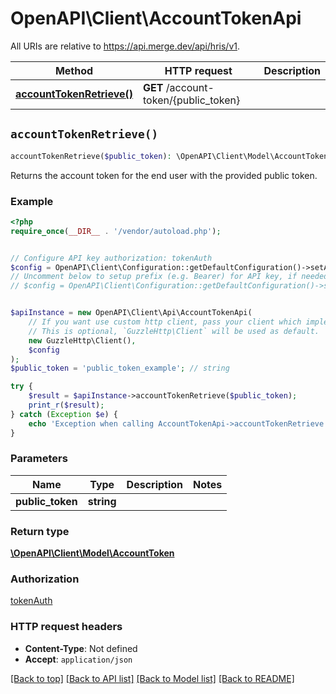 # OpenAPI\Client\AccountTokenApi

All URIs are relative to https://api.merge.dev/api/hris/v1.

Method | HTTP request | Description
------------- | ------------- | -------------
[**accountTokenRetrieve()**](AccountTokenApi.md#accountTokenRetrieve) | **GET** /account-token/{public_token} | 


## `accountTokenRetrieve()`

```php
accountTokenRetrieve($public_token): \OpenAPI\Client\Model\AccountToken
```



Returns the account token for the end user with the provided public token.

### Example

```php
<?php
require_once(__DIR__ . '/vendor/autoload.php');


// Configure API key authorization: tokenAuth
$config = OpenAPI\Client\Configuration::getDefaultConfiguration()->setApiKey('Authorization', 'YOUR_API_KEY');
// Uncomment below to setup prefix (e.g. Bearer) for API key, if needed
// $config = OpenAPI\Client\Configuration::getDefaultConfiguration()->setApiKeyPrefix('Authorization', 'Bearer');


$apiInstance = new OpenAPI\Client\Api\AccountTokenApi(
    // If you want use custom http client, pass your client which implements `GuzzleHttp\ClientInterface`.
    // This is optional, `GuzzleHttp\Client` will be used as default.
    new GuzzleHttp\Client(),
    $config
);
$public_token = 'public_token_example'; // string

try {
    $result = $apiInstance->accountTokenRetrieve($public_token);
    print_r($result);
} catch (Exception $e) {
    echo 'Exception when calling AccountTokenApi->accountTokenRetrieve: ', $e->getMessage(), PHP_EOL;
}
```

### Parameters

Name | Type | Description  | Notes
------------- | ------------- | ------------- | -------------
 **public_token** | **string**|  |

### Return type

[**\OpenAPI\Client\Model\AccountToken**](../Model/AccountToken.md)

### Authorization

[tokenAuth](../../README.md#tokenAuth)

### HTTP request headers

- **Content-Type**: Not defined
- **Accept**: `application/json`

[[Back to top]](#) [[Back to API list]](../../README.md#endpoints)
[[Back to Model list]](../../README.md#models)
[[Back to README]](../../README.md)
